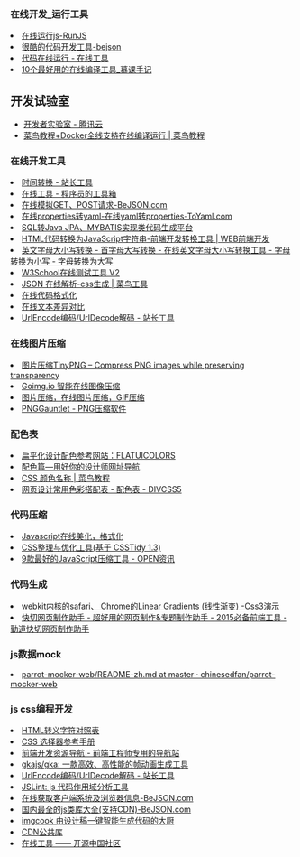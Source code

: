 <H3>在线开发_运行工具</H3>
<li> <A HREF="http://runjs.cn/code">在线运行js-RunJS</A></li>
<li> <A HREF="http://www.bejson.com/pages/cooleditor/">很酷的代码开发工具-bejson</A></li>
<li> <A HREF="http://tool.lu/coderunner/">代码在线运行 - 在线工具</A></li>
<li> <A HREF="http://www.imooc.com/article/1103">10个最好用的在线编译工具_慕课手记</A></li>

## 开发试验室
   * <A HREF="https://www.qcloud.com/developer/labs?fromSource=gwzcw.235801.235801.235801">开发者实验室 - 腾讯云</A>
   * <A HREF="http://www.runoob.com/w3cnote/runoob-docker.html">菜鸟教程+Docker全线支持在线编译运行 | 菜鸟教程</A>


<H3>在线开发工具</H3>
<li> <A HREF="http://tool.chinaz.com/Tools/time">时间转换 - 站长工具</A></li>
<li> <A HREF="http://tool.lu/">在线工具 - 程序员的工具箱</A></li>
<li> <A HREF="http://www.bejson.com/httputil/httppost3/">在线模拟GET、POST请求-BeJSON.com</A></li>
<li> <A HREF="https://www.toyaml.com/index.html?tdsourcetag=s_pcqq_aiomsg">在线properties转yaml-在线yaml转properties-ToYaml.com</A></li>
<li> <A HREF="http://java.bejson.com/generator/">SQL转Java JPA、MYBATIS实现类代码生成平台</A></li>
<li> <A HREF="http://www.css88.com/tool/html2js/">HTML代码转换为JavaScript字符串-前端开发转换工具 | WEB前端开发</A></li>
<li> <A HREF="http://bigtosmall.51240.com/">英文字母大小写转换 - 首字母大写转换 - 在线英文字母大小写转换工具 - 字母转换为小写 - 字母转换为大写</A></li>
<li> <A HREF="http://www.w3school.com.cn/tiy/t.asp?f=jquery_animation1_multicss">W3School在线测试工具 V2</A></li>
<li> <A HREF="https://c.runoob.com/front-end/53">JSON 在线解析-css生成 | 菜鸟工具</A></li>
<li> <A HREF="http://tool.oschina.net/codeformat/json">在线代码格式化</A></li>
<li> <A HREF="http://www.jq22.com/textDifference">在线文本差异对比</A></li>
<li> <A HREF="http://tool.chinaz.com/tools/urlencode.aspx">UrlEncode编码/UrlDecode解码 - 站长工具</A></li>

<H3>在线图片压缩</H3>
<li> <A HREF="https://tinypng.com/">图片压缩TinyPNG – Compress PNG images while preserving transparency</A></li>
<li> <A HREF="https://goimg.io/">Goimg.io 智能在线图像压缩</A></li>
<li> <A HREF="https://www.tuhaokuai.com/">图片压缩，在线图片压缩，GIF压缩</A></li>
<li> <A HREF="https://pnggauntlet.com/">PNGGauntlet - PNG压缩软件</A></li>

<H3>配色表</H3>
<li> <A HREF="http://sc.chinaz.com/info/130719099465.htm">扁平化设计配色参考网站：FLATUICOLORS</A></li>
<li> <A HREF="http://sc.chinaz.com/info/151016546536.htm">配色篇—用好你的设计师网址导航</A></li>
<li> <A HREF="http://www.runoob.com/cssref/css-colornames.html">CSS 颜色名称 | 菜鸟教程</A></li>
<li> <A HREF="http://www.divcss5.com/peise/">网页设计常用色彩搭配表 - 配色表 - DIVCSS5</A></li>

<H3>代码压缩</H3>
<li> <A HREF="http://www.css88.com/tool/js_beautify/">Javascript在线美化，格式化</A></li>
<li> <A HREF="http://www.css88.com/tool/csstidy/">CSS整理与优化工具(基于 CSSTidy 1.3)</A></li>
<li> <A HREF="http://www.open-open.com/news/view/1ac2644">9款最好的JavaScript压缩工具 - OPEN资讯</A></li>

<H3>代码生成</H3>
<li> <A HREF="http://www.css88.com/tool/css3Preview/Linear-Gradients.html">webkit内核的safari、 Chrome的Linear Gradients (线性渐变) -Css3演示</A></li>
<li> <A HREF="http://kuaiqie.qdsay.com/">快切网页制作助手 - 超好用的网页制作&amp;专题制作助手 - 2015必备前端工具 - 勤道快切网页制作助手</A></li>

<H3>js数据mock</H3>
<li> <A HREF="https://github.com/chinesedfan/parrot-mocker-web/blob/master/README-zh.md">parrot-mocker-web/README-zh.md at master · chinesedfan/parrot-mocker-web</A></li>

<H3>js css编程开发</H3>
<li> <A HREF="http://tool.oschina.net/commons?type=2">HTML转义字符对照表</A></li>
<li> <A HREF="http://www.w3school.com.cn/cssref/css_selectors.asp">CSS 选择器参考手册</A></li>
<li> <A HREF="http://www.css88.com/nav/">前端开发资源导航 - 前端工程师专用的导航站</A></li>
<li> <A HREF="https://github.com/gkajs/gka">gkajs/gka: 一款高效、高性能的帧动画生成工具</A></li>
<li> <A HREF="http://tool.chinaz.com/Tools/URLEncode.aspx">UrlEncode编码/UrlDecode解码 - 站长工具</A></li>
<li> <A HREF="http://www.jslint.com/">JSLint: js 代码作用域分析工具</A></li>
<li> <A HREF="http://www.bejson.com/httputil/clientinfo/">在线获取客户端系统及浏览器信息-BeJSON.com</A></li>
<li> <A HREF="http://www.bejson.com/othertools/libcdn/">国内最全的js类库大全(支持CDN)-BeJSON.com</A></li>
<li> <A HREF="https://imgcook.taobao.org/">imgcook 由设计稿一键智能生成代码的大厨</A></li>
<li> <A HREF="http://card.qdsay.com/plugs">CDN公共库</A></li>
<li> <A HREF="http://tool.oschina.net/">在线工具 —— 开源中国社区</A></li>
